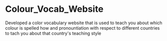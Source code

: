 # Colour_Vocab_Website

Developed a color vocabulary website that is used to teach you about which colour is spelled how and pronountiation with respect to different countries to tach you about that country's teaching style
